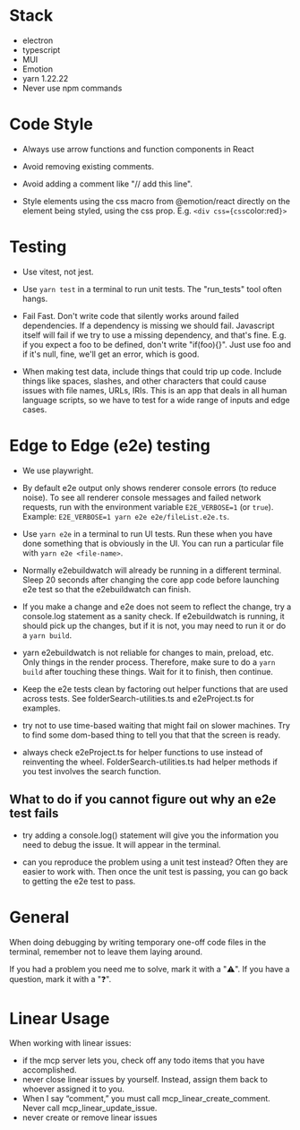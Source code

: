 # Stack

- electron
- typescript
- MUI
- Emotion
- yarn 1.22.22
- Never use npm commands

# Code Style

- Always use arrow functions and function components in React

- Avoid removing existing comments.
- Avoid adding a comment like "// add this line".

- Style elements using the css macro from @emotion/react directly on the element being styled, using the css prop. E.g. `<div css={css`color:red`}>`

# Testing

- Use vitest, not jest.

- Use `yarn test` in a terminal to run unit tests. The "run_tests" tool often hangs.

- Fail Fast. Don't write code that silently works around failed dependencies. If a dependency is missing we should fail. Javascript itself will fail if we try to use a missing dependency, and that's fine. E.g. if you expect a foo to be defined, don't write "if(foo){}". Just use foo and if it's null, fine, we'll get an error, which is good.

- When making test data, include things that could trip up code. Include things like spaces, slashes, and other characters that could cause issues with file names, URLs, IRIs. This is an app that deals in all human language scripts, so we have to test for a wide range of inputs and edge cases.

# Edge to Edge (e2e) testing

- We use playwright.

- By default e2e output only shows renderer console errors (to reduce noise). To see all renderer console messages and failed network requests, run with the environment variable `E2E_VERBOSE=1` (or `true`). Example: `E2E_VERBOSE=1 yarn e2e e2e/fileList.e2e.ts`.

- Use `yarn e2e` in a terminal to run UI tests. Run these when you have done something that is obviously in the UI. You can run a particular file with `yarn e2e <file-name>`.

- Normally e2ebuildwatch will already be running in a different terminal. Sleep 20 seconds after changing the core app code before launching e2e test so that the e2ebuildwatch can finish.

- If you make a change and e2e does not seem to reflect the change, try a console.log statement as a sanity check. If e2ebuildwatch is running, it should pick up the changes, but if it is not, you may need to run it or do a `yarn build`.

- yarn e2ebuildwatch is not reliable for changes to main, preload, etc. Only things in the render process. Therefore, make sure to do a `yarn build` after touching these things. Wait for it to finish, then continue.

- Keep the e2e tests clean by factoring out helper functions that are used across tests. See folderSearch-utilities.ts and e2eProject.ts for examples.

- try not to use time-based waiting that might fail on slower machines. Try to find some dom-based thing to tell you that that the screen is ready.

- always check e2eProject.ts for helper functions to use instead of reinventing the wheel. FolderSearch-utilities.ts had helper methods if you test involves the search function.

## What to do if you cannot figure out why an e2e test fails

- try adding a console.log() statement will give you the information you need to debug the issue. It will appear in the terminal.

- can you reproduce the problem using a unit test instead? Often they are easier to work with. Then once the unit test is passing, you can go back to getting the e2e test to pass.

# General

When doing debugging by writing temporary one-off code files in the terminal, remember not to leave them laying around.

If you had a problem you need me to solve, mark it with a "⚠️". If you have a question, mark it with a "❓".

# Linear Usage

When working with linear issues:

- if the mcp server lets you, check off any todo items that you have accomplished.
- never close linear issues by yourself. Instead, assign them back to whoever assigned it to you.
- When I say “comment,” you must call mcp_linear_create_comment. Never call mcp_linear_update_issue.
- never create or remove linear issues
